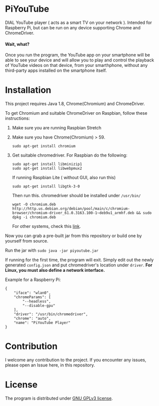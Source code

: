 # PiYouTube
DIAL YouTube player ( acts as a smart TV on your network ). Intended for Raspberry Pi, but can be run on any device supporting Chrome and ChromeDriver.

#### Wait, what?
Once you run the program, the YouTube app on your smartphone will be able to see your device and will allow you to play and control the playback of YouTube videos on that device, from your smarthphone, without any third-party apps installed on the smartphone itself.

# Installation
This project requires Java 1.8, Chrome(Chromium) and ChromeDriver.

To get Chromium and suitable ChromeDriver on Raspbian, follow these instructions:
1) Make sure you are running Raspbian Stretch
2) Make sure you have Chrome(Chromium) > 59.
    ```
    sudo apt-get install chromium
    ```
3) Get suitable chromedriver.
    For Raspbian do the following:
    ```
    sudo apt-get install libminizip1
    sudo apt-get install libwebpmux2
    ```
    
    If running Raspbian Lite ( without GUI, also run this)
    ``` 
    sudo apt-get install libgtk-3-0 
    ```
    
    Then run this. chromedriver should be installed under ```/usr/bin/```
    ```
    wget -O chromium.deb http://http.us.debian.org/debian/pool/main/c/chromium-browser/chromium-driver_61.0.3163.100-1~deb9u1_armhf.deb && sudo dpkg -i chromium.deb
    ```
   For other systems, check this [link](https://sites.google.com/a/chromium.org/chromedriver/downloads).
   
Now you can grab a pre-built jar from this repository or build one by yourself from source. 

Run the jar with ``` sudo java -jar piyoutube.jar ```

If running for the first time, the program will exit. Simply edit out the newly generated ```config.json``` and put chromedriver's location under ```driver```.
**For Linux, you must also define a network interface.**

Example for a Raspberry Pi:
```
{
    "iface": "wlan0",
    "chromeParams": [
        "--headless",
        "--disable-gpu"
    ],
    "driver": "/usr/bin/chromedriver",
    "chrome": "auto",
    "name": "PiYouTube Player"
}
```

# Contribution

I welcome any contribution to the project. If you encounter any issues, please open an Issue here, in this repository.

# License
The program is distributed under [GNU GPLv3 license](https://www.gnu.org/licenses/gpl-3.0.en.htmlm).
